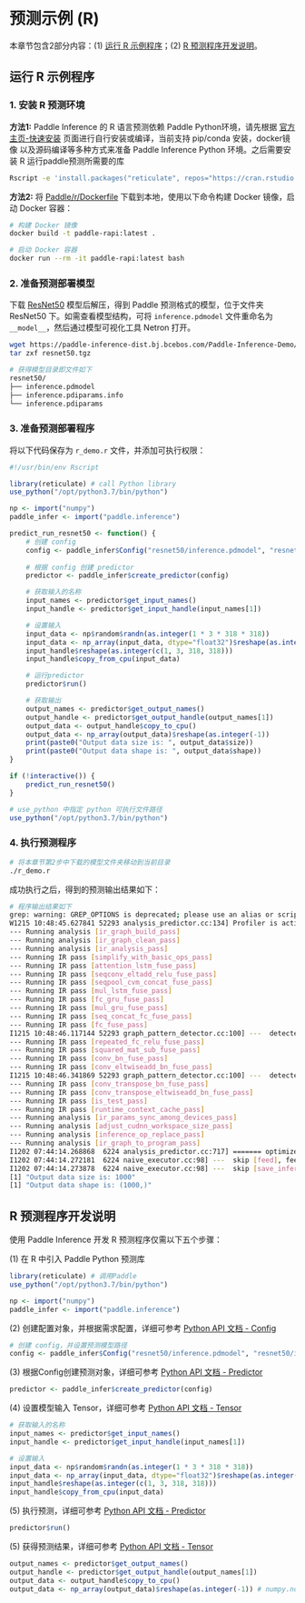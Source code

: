# 预测示例 (R)

本章节包含2部分内容：(1) [运行 R 示例程序](#id1)；(2) [R 预测程序开发说明](#id6)。

## 运行 R 示例程序

### 1. 安装 R 预测环境

**方法1:** Paddle Inference 的 R 语言预测依赖 Paddle Python环境，请先根据 [官方主页-快速安装](https://www.paddlepaddle.org.cn/install/quick) 页面进行自行安装或编译，当前支持 pip/conda 安装，docker镜像 以及源码编译等多种方式来准备 Paddle Inference Python 环境。之后需要安装 R 运行paddle预测所需要的库

```bash
Rscript -e 'install.packages("reticulate", repos="https://cran.rstudio.com")'
```

**方法2:** 将 [Paddle/r/Dockerfile](https://github.com/PaddlePaddle/Paddle/blob/develop/r/Dockerfile) 下载到本地，使用以下命令构建 Docker 镜像，启动 Docker 容器：

```bash
# 构建 Docker 镜像
docker build -t paddle-rapi:latest .

# 启动 Docker 容器
docker run --rm -it paddle-rapi:latest bash
```

### 2. 准备预测部署模型

下载 [ResNet50](https://paddle-inference-dist.bj.bcebos.com/Paddle-Inference-Demo/resnet50.tgz) 模型后解压，得到 Paddle 预测格式的模型，位于文件夹 ResNet50 下。如需查看模型结构，可将 `inference.pdmodel` 文件重命名为 `__model__`，然后通过模型可视化工具 Netron 打开。

```bash
wget https://paddle-inference-dist.bj.bcebos.com/Paddle-Inference-Demo/resnet50.tgz
tar zxf resnet50.tgz

# 获得模型目录即文件如下
resnet50/
├── inference.pdmodel
├── inference.pdiparams.info
└── inference.pdiparams
```

### 3. 准备预测部署程序

将以下代码保存为 `r_demo.r` 文件，并添加可执行权限：

```r
#!/usr/bin/env Rscript

library(reticulate) # call Python library
use_python("/opt/python3.7/bin/python")

np <- import("numpy")
paddle_infer <- import("paddle.inference")

predict_run_resnet50 <- function() {
    # 创建 config
    config <- paddle_infer$Config("resnet50/inference.pdmodel", "resnet50/inference.pdiparams")
    
    # 根据 config 创建 predictor
    predictor <- paddle_infer$create_predictor(config)

    # 获取输入的名称
    input_names <- predictor$get_input_names()
    input_handle <- predictor$get_input_handle(input_names[1])

    # 设置输入
    input_data <- np$random$randn(as.integer(1 * 3 * 318 * 318))
    input_data <- np_array(input_data, dtype="float32")$reshape(as.integer(c(1, 3, 318, 318)))
    input_handle$reshape(as.integer(c(1, 3, 318, 318)))
    input_handle$copy_from_cpu(input_data)

    # 运行predictor
    predictor$run()

    # 获取输出
    output_names <- predictor$get_output_names()
    output_handle <- predictor$get_output_handle(output_names[1])
    output_data <- output_handle$copy_to_cpu()
    output_data <- np_array(output_data)$reshape(as.integer(-1))
    print(paste0("Output data size is: ", output_data$size))
    print(paste0("Output data shape is: ", output_data$shape))
}

if (!interactive()) {
    predict_run_resnet50()
}
```

```r
# use_python 中指定 python 可执行文件路径
use_python("/opt/python3.7/bin/python")
```

### 4. 执行预测程序

```bash
# 将本章节第2步中下载的模型文件夹移动到当前目录
./r_demo.r
```

成功执行之后，得到的预测输出结果如下：

```bash
# 程序输出结果如下
grep: warning: GREP_OPTIONS is deprecated; please use an alias or script
W1215 10:48:45.627841 52293 analysis_predictor.cc:134] Profiler is activated, which might affect the performance
--- Running analysis [ir_graph_build_pass]
--- Running analysis [ir_graph_clean_pass]
--- Running analysis [ir_analysis_pass]
--- Running IR pass [simplify_with_basic_ops_pass]
--- Running IR pass [attention_lstm_fuse_pass]
--- Running IR pass [seqconv_eltadd_relu_fuse_pass]
--- Running IR pass [seqpool_cvm_concat_fuse_pass]
--- Running IR pass [mul_lstm_fuse_pass]
--- Running IR pass [fc_gru_fuse_pass]
--- Running IR pass [mul_gru_fuse_pass]
--- Running IR pass [seq_concat_fc_fuse_pass]
--- Running IR pass [fc_fuse_pass]
I1215 10:48:46.117144 52293 graph_pattern_detector.cc:100] ---  detected 1 subgraphs
--- Running IR pass [repeated_fc_relu_fuse_pass]
--- Running IR pass [squared_mat_sub_fuse_pass]
--- Running IR pass [conv_bn_fuse_pass]
--- Running IR pass [conv_eltwiseadd_bn_fuse_pass]
I1215 10:48:46.341869 52293 graph_pattern_detector.cc:100] ---  detected 53 subgraphs
--- Running IR pass [conv_transpose_bn_fuse_pass]
--- Running IR pass [conv_transpose_eltwiseadd_bn_fuse_pass]
--- Running IR pass [is_test_pass]
--- Running IR pass [runtime_context_cache_pass]
--- Running analysis [ir_params_sync_among_devices_pass]
--- Running analysis [adjust_cudnn_workspace_size_pass]
--- Running analysis [inference_op_replace_pass]
--- Running analysis [ir_graph_to_program_pass]
I1202 07:44:14.268868  6224 analysis_predictor.cc:717] ======= optimize end =======
I1202 07:44:14.272181  6224 naive_executor.cc:98] ---  skip [feed], feed -> inputs
I1202 07:44:14.273878  6224 naive_executor.cc:98] ---  skip [save_infer_model/scale_0.tmp_1], fetch -> fetch
[1] "Output data size is: 1000"
[1] "Output data shape is: (1000,)"
```

## R 预测程序开发说明

使用 Paddle Inference 开发 R 预测程序仅需以下五个步骤：


(1) 在 R 中引入 Paddle Python 预测库

```r
library(reticulate) # 调用Paddle
use_python("/opt/python3.7/bin/python")

np <- import("numpy")
paddle_infer <- import("paddle.inference")
```

(2) 创建配置对象，并根据需求配置，详细可参考 [Python API 文档 - Config](../api_reference/python_api_doc/Config_index)

```r
# 创建 config，并设置预测模型路径
config <- paddle_infer$Config("resnet50/inference.pdmodel", "resnet50/inference.pdiparams")
```

(3) 根据Config创建预测对象，详细可参考 [Python API 文档 - Predictor](../api_reference/python_api_doc/Predictor)

```r
predictor <- paddle_infer$create_predictor(config)
```

(4) 设置模型输入 Tensor，详细可参考 [Python API 文档 - Tensor](../api_reference/python_api_doc/Tensor)

```r
# 获取输入的名称
input_names <- predictor$get_input_names()
input_handle <- predictor$get_input_handle(input_names[1])

# 设置输入
input_data <- np$random$randn(as.integer(1 * 3 * 318 * 318))
input_data <- np_array(input_data, dtype="float32")$reshape(as.integer(c(1, 3, 318, 318)))
input_handle$reshape(as.integer(c(1, 3, 318, 318)))
input_handle$copy_from_cpu(input_data)
```

(5) 执行预测，详细可参考 [Python API 文档 - Predictor](../api_reference/python_api_doc/Predictor)

```r
predictor$run()
```

(5) 获得预测结果，详细可参考 [Python API 文档 - Tensor](../api_reference/python_api_doc/Tensor)

```r
output_names <- predictor$get_output_names()
output_handle <- predictor$get_output_handle(output_names[1])
output_data <- output_handle$copy_to_cpu()
output_data <- np_array(output_data)$reshape(as.integer(-1)) # numpy.ndarray类型
```
